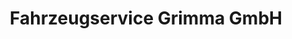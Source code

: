 ---
title: "Fahrzeugservice Grimma GmbH"
url: /grimma/fahrzeugservice-grimma-gmbh/
shop: Autowerkstatt
---